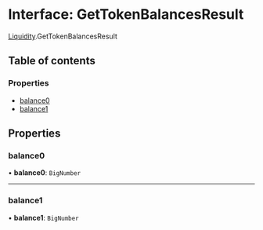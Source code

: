 # Interface: GetTokenBalancesResult

[Liquidity](../modules/Liquidity.md).GetTokenBalancesResult

## Table of contents

### Properties

- [balance0](Liquidity.GetTokenBalancesResult.md#balance0)
- [balance1](Liquidity.GetTokenBalancesResult.md#balance1)

## Properties

### balance0

• **balance0**: `BigNumber`

___

### balance1

• **balance1**: `BigNumber`
